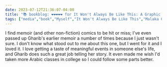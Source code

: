 ---date: 2023-07-12T21:36:07-04:00title: "📚 bookblog: ❤️❤️❤️❤️❤️ for It Won't Always Be Like This: A Graphic Memoir, by Malaka Gharib"tags: ["media","book","Myself","It Won't Always Be Like This","Malaka Gharib","comics","Arabic","college"]---I find memoir (and other non-fiction) comics to be hit or miss; I've even passed up Gharib's earlier memoir a number of times because I just wasn't sure. I don't know what stood out to me about this one, but I went for it and I loved it. I love getting a taste of meaningful events in someone else's life, and Gharib does such a great job telling her story. It even made me wish I'd taken more Arabic classes in college so I could follow some parts better.